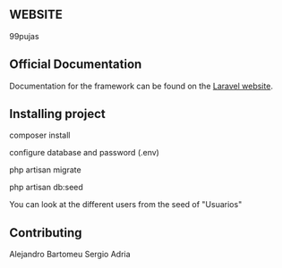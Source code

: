 ## WEBSITE

99pujas

## Official Documentation
Documentation for the framework can be found on the [Laravel website](http://laravel.com/docs).


## Installing project

composer install

configure database and password  (.env)

php artisan migrate

php artisan db:seed



You can look at the different users from the seed of "Usuarios"

## Contributing

Alejandro
Bartomeu
Sergio 
Adria
